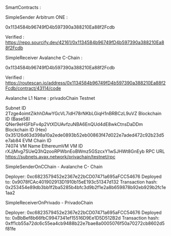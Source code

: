 SmartContracts : 

SimpleSender Arbitrum ONE :

0x1134584b96749fD4b597390a388210Ea88f2Fcdb

Verified : https://repo.sourcify.dev/42161/0x1134584b96749fD4b597390a388210Ea88f2Fcdb

SimpleReceiver Avalanche C-Chain : 

0x1134584b96749fD4b597390a388210Ea88f2Fcdb

Verified : https://routescan.io/address/0x1134584b96749fD4b597390a388210Ea88f2Fcdb/contract/43114/code


Avalanche L1 Name	: privadoChain Testnet

Subnet ID	
2Tzge4oimtZikhhDAwYGcVL7idH78rNKbLGiqH1nBRBCzL9uVZ
Blockchain ID (Base58)	
QNer9eHSFbFv4p2VtXDUAvfzuNBA6EnQUd4dE8wkCtnsDaDDm
Blockchain ID (Hex)	
0x35126d63d398a10a2ede0893b52eb00863f47d022e7aded472c92b23d5e7ab84
EVM Chain ID	
74074
VM Name	
EthereumVM
VM ID	
rXJjMvg7SUeQ3hQzooRPWbnEoBWmz5GSzcxY1wSJHWt8GnEyb
RPC URL	
https://subnets.avax.network/privachain/testnet/rpc


SimpleSenderOnCChain - Avalanche C- Chain

Deployer: 0xc6823579452e2367e22bCD07471a695aFCC54676
Deployed to: 0x9078fCAc401902913D1910b15eE193c51347d132
Transaction hash: 0x253454e89db3bb1f2ba5285b4bfc3d9b2f1e2a8b659878b92eb929b2fc1e1aa2

SimpleReceiverOnPrivado - PrivadoChain


Deployer: 0xc6823579452e2367e22bCD07471a695aFCC54676
Deployed to: 0xBbBef8b66fbC9947341ef15516D9Ee1D5D512B2d
Transaction hash: 0xff1cb55a72dc6c55ea4cb9488b22e7bae8a0005076f50a70272cb8602d5f81fe
